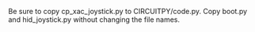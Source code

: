 Be sure to copy cp_xac_joystick.py to CIRCUITPY/code.py. Copy boot.py and
hid_joystick.py without changing the file names.
